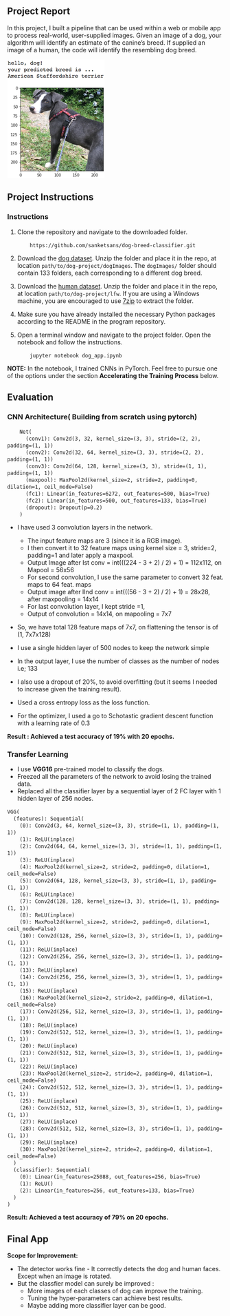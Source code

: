 [//]: # (Image References)

[image1]: ./images/sample_dog_output.png "Sample Output"
[image2]: ./images/vgg16_model.png "VGG-16 Model Layers"
[image3]: ./images/vgg16_model_draw.png "VGG16 Model Figure"


## Project Report

In this project, I built a pipeline that can be used within a web or mobile app to process real-world, user-supplied images.  Given an image of a dog, your algorithm will identify an estimate of the canine’s breed.  If supplied an image of a human, the code will identify the resembling dog breed.  

![Sample Output][image1]


## Project Instructions

### Instructions

1. Clone the repository and navigate to the downloaded folder.
	
	```	
		https://github.com/sanketsans/dog-breed-classifier.git
	```

2. Download the [dog dataset](https://s3-us-west-1.amazonaws.com/udacity-aind/dog-project/dogImages.zip).  Unzip the folder and place it in the repo, at location `path/to/dog-project/dogImages`.  The `dogImages/` folder should contain 133 folders, each corresponding to a different dog breed.
3. Download the [human dataset](http://vis-www.cs.umass.edu/lfw/lfw.tgz).  Unzip the folder and place it in the repo, at location `path/to/dog-project/lfw`.  If you are using a Windows machine, you are encouraged to use [7zip](http://www.7-zip.org/) to extract the folder. 
4. Make sure you have already installed the necessary Python packages according to the README in the program repository.
5. Open a terminal window and navigate to the project folder. Open the notebook and follow the instructions.
	
	```
		jupyter notebook dog_app.ipynb
	```


__NOTE:__ In the notebook, I trained CNNs in PyTorch.  Feel free to pursue one of the options under the section __Accelerating the Training Process__ below.

## Evaluation

### CNN Architecture( Building from scratch using pytorch)
```
	Net(
	  (conv1): Conv2d(3, 32, kernel_size=(3, 3), stride=(2, 2), padding=(1, 1))
	  (conv2): Conv2d(32, 64, kernel_size=(3, 3), stride=(2, 2), padding=(1, 1))
	  (conv3): Conv2d(64, 128, kernel_size=(3, 3), stride=(1, 1), padding=(1, 1))
	  (maxpool): MaxPool2d(kernel_size=2, stride=2, padding=0, dilation=1, ceil_mode=False)
	  (fc1): Linear(in_features=6272, out_features=500, bias=True)
	  (fc2): Linear(in_features=500, out_features=133, bias=True)
	  (dropout): Dropout(p=0.2)
	)
```

* I have used 3 convolution layers in the network. 
    - The input feature maps are 3 (since it is a RGB image).
    - I then convert it to 32 feature maps using kernel size = 3, stride=2, padding=1 and later apply a maxpool.
    - Output Image after Ist conv = int(((224 - 3 + 2) / 2) + 1) = 112x112, on Mapool = 56x56
    - For second convolution, I use the same parameter to convert 32 feat. maps to 64 feat. maps
    - Output image after IInd conv = int(((56 - 3 + 2) / 2) + 1) = 28x28, after maxpooling = 14x14
    - For last convolution layer, I kept stride =1,
    - Output of convolution = 14x14, on mapooling = 7x7
    
* So, we have total 128 feature maps of 7x7, on flattening the tensor is of (1, 7x7x128)
* I use a single hidden layer of 500 nodes to keep the network simple
* In the output layer, I use the number of classes as the number of nodes i.e; 133
* I also use a dropout of 20%, to avoid overfitting (but it seems I needed to increase given the training result).
* Used a cross entropy loss as the loss function. 
* For the optimizer, I used a go to Schotastic gradient descent function with a learning rate of 0.3

**Result : Achieved a test accuracy of 19% with 20 epochs.**

### Transfer Learning
* I use **VGG16** pre-trained model to classify the dogs. 
* Freezed all the parameters of the network to avoid losing the trained data. 
* Replaced all the classifier layer by a sequential layer of 2 FC layer with 1 hidden layer of 256 nodes. 
```
VGG(
  (features): Sequential(
    (0): Conv2d(3, 64, kernel_size=(3, 3), stride=(1, 1), padding=(1, 1))
    (1): ReLU(inplace)
    (2): Conv2d(64, 64, kernel_size=(3, 3), stride=(1, 1), padding=(1, 1))
    (3): ReLU(inplace)
    (4): MaxPool2d(kernel_size=2, stride=2, padding=0, dilation=1, ceil_mode=False)
    (5): Conv2d(64, 128, kernel_size=(3, 3), stride=(1, 1), padding=(1, 1))
    (6): ReLU(inplace)
    (7): Conv2d(128, 128, kernel_size=(3, 3), stride=(1, 1), padding=(1, 1))
    (8): ReLU(inplace)
    (9): MaxPool2d(kernel_size=2, stride=2, padding=0, dilation=1, ceil_mode=False)
    (10): Conv2d(128, 256, kernel_size=(3, 3), stride=(1, 1), padding=(1, 1))
    (11): ReLU(inplace)
    (12): Conv2d(256, 256, kernel_size=(3, 3), stride=(1, 1), padding=(1, 1))
    (13): ReLU(inplace)
    (14): Conv2d(256, 256, kernel_size=(3, 3), stride=(1, 1), padding=(1, 1))
    (15): ReLU(inplace)
    (16): MaxPool2d(kernel_size=2, stride=2, padding=0, dilation=1, ceil_mode=False)
    (17): Conv2d(256, 512, kernel_size=(3, 3), stride=(1, 1), padding=(1, 1))
    (18): ReLU(inplace)
    (19): Conv2d(512, 512, kernel_size=(3, 3), stride=(1, 1), padding=(1, 1))
    (20): ReLU(inplace)
    (21): Conv2d(512, 512, kernel_size=(3, 3), stride=(1, 1), padding=(1, 1))
    (22): ReLU(inplace)
    (23): MaxPool2d(kernel_size=2, stride=2, padding=0, dilation=1, ceil_mode=False)
    (24): Conv2d(512, 512, kernel_size=(3, 3), stride=(1, 1), padding=(1, 1))
    (25): ReLU(inplace)
    (26): Conv2d(512, 512, kernel_size=(3, 3), stride=(1, 1), padding=(1, 1))
    (27): ReLU(inplace)
    (28): Conv2d(512, 512, kernel_size=(3, 3), stride=(1, 1), padding=(1, 1))
    (29): ReLU(inplace)
    (30): MaxPool2d(kernel_size=2, stride=2, padding=0, dilation=1, ceil_mode=False)
  )
  (classifier): Sequential(
    (0): Linear(in_features=25088, out_features=256, bias=True)
    (1): ReLU()
    (2): Linear(in_features=256, out_features=133, bias=True)
  )
)
```
**Result: Achieved a test accuracy of 79% on 20 epochs.** 

## Final App 

**Scope for Improvement:**

* The detector works fine - It correctly detects the dog and human faces. Except when an image is rotated.
* But the classfier model can surely be improved : 
    - More images of each classes of dog can improve the training. 
    - Tuning the hyper-parameters can achieve best results. 
    - Maybe adding more classifier layer can be good.
